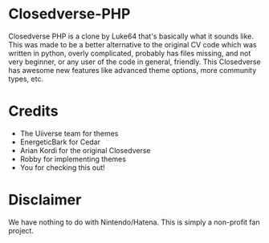 # Closedverse-PHP
Closedverse PHP is a clone by Luke64 that's basically what it sounds like.
This was made to be a better alternative to the original CV code which
was written in python, overly complicated, probably has files missing,
and not very beginner, or any user of the code in general, friendly. This
Closedverse has awesome new features like advanced theme options, more
community types, etc.

# Credits
- The Uiiverse team for themes
- EnergeticBark for Cedar
- Arian Kordi for the original Closedverse
- Robby for implementing themes
- You for checking this out!

# Disclaimer
We have nothing to do with Nintendo/Hatena. This is simply a non-profit 
fan project.

